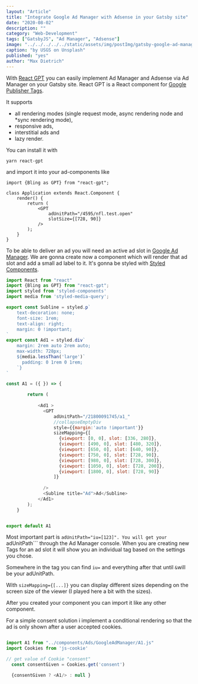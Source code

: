 ```yaml
---
layout: "Article"
title: "Integrate Google Ad Manager with Adsense in your Gatsby site"
date: "2020-08-02"
description: ""
category: "Web-Development"
tags: ["GatsbyJS", "Ad Manager", "Adsense"]
image: "../../../../../static/assets/img/postImg/gatsby-google-ad-manager-adsense.jpg"
caption: "by USGS on Unsplash"
published: "yes"
author: "Max Dietrich"
---
```


With [React GPT](https://github.com/nfl/react-gpt "React GPT") you can easily implement Ad Manager and Adsense via Ad Manager on your Gatsby site.
React GPT is a React component for [Google Publisher Tags](https://developers.google.com/doubleclick-gpt/guides/get-started "Google Publisher Tags").

It supports
+ all rendering modes (single request mode, async rendering node and *sync rendering mode),
+ responsive ads,
+ interstitial ads and
+ lazy render.

You can install it with
```
yarn react-gpt
```
and import it into your ad-components like
```
import {Bling as GPT} from "react-gpt";

class Application extends React.Component {
    render() {
        return (
            <GPT
                adUnitPath="/4595/nfl.test.open"
                slotSize={[728, 90]}
            />
        );
    }
} 
```

To be able to deliver an ad you will need an active ad slot in [Google Ad Manager](https://admanager.google.com/ "Google Ad Manager").
We are gonna create now a component which will render that ad slot and add a small ad label to it. It's gonna be styled with [Styled Components](https://styled-components.com/ "Styled Components").

```js
import React from "react"
import {Bling as GPT} from "react-gpt";
import styled from 'styled-components'
import media from 'styled-media-query';

export const Subline = styled.p`
    text-decoration: none;
    font-size: 1rem;
    text-align: right;
    margin: 0 !important;
`
export const Ad1 = styled.div`
    margin: 2rem auto 2rem auto;
    max-width: 728px;
    ${media.lessThan('large')`
      padding: 0 1rem 0 1rem;
    `}
`

const A1 = ({ }) => {

        return (
          
            <Ad1 >
              <GPT
                  adUnitPath="/21800091745/a1_"
                  //collapseEmptyDiv
                  style={{margin:'auto !important'}}
                  sizeMapping={[
                    {viewport: [0, 0], slot: [336, 280]},
                    {viewport: [490, 0], slot: [480, 320]},
                    {viewport: [650, 0], slot: [640, 90]},
                    {viewport: [750, 0], slot: [728, 90]},
                    {viewport: [980, 0], slot: [728, 300]},
                    {viewport: [1050, 0], slot: [728, 200]},
                    {viewport: [1800, 0], slot: [728, 90]}
                  ]}
                  
              />
              <Subline title="Ad">Ad</Subline>
            </Ad1>
        );
    }


export default A1
```
Most important part is ```adUnitPath="iu=[123]".
You will get your ```adUnitPath``` through the Ad Manager console.
When you are creating new Tags for an ad slot it will show you an individual tag based on the settings you chose.

Somewhere in the tag you can find ```iu=``` and everything after that until ```&```will be your adUnitPath.

With ```sizeMapping={[...]}``` you can display different sizes depending on the screen size of the viewer (I played here a bit with the sizes).

After you created your component you can import it like any other component.

For a simple consent solution i implement a conditional rendering so that the ad is only shown after a user accepted cookies.

```js

import A1 from "../components/Ads/GoogleAdManager/A1.js"
import Cookies from 'js-cookie'

// get value of Cookie "consent"
  const consentGiven = Cookies.get('consent')

  {consentGiven ? <A1/> : null }
```